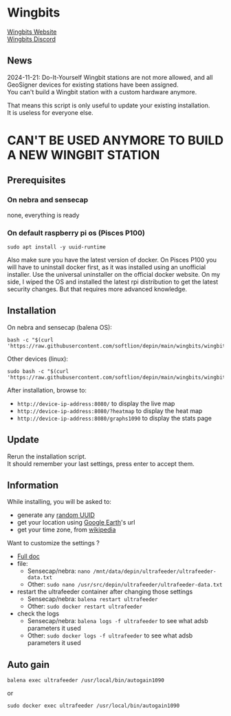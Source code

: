 # Wingbits

[Wingbits Website](https://wingbits.com/)  
[Wingbits Discord](https://discord.com/invite/ZmpRW73qRH)  

## News

2024-11-21: 
Do-It-Yourself Wingbit stations are not more allowed, and all GeoSigner devices for existing stations have been assigned.  
You can't build a Wingbit station with a custom hardware anymore.  

That means this script is only useful to update your existing installation.  
It is useless for everyone else.

# CAN'T BE USED ANYMORE TO BUILD A NEW WINGBIT STATION

## Prerequisites

### On nebra and sensecap

none, everything is ready

### On default raspberry pi os (Pisces P100)
```shell
sudo apt install -y uuid-runtime
```
Also make sure you have the latest version of docker. On Pisces P100 you will have to uninstall docker first, as it was installed using an unofficial installer. Use the universal uninstaller on the official docker website. On my side, I wiped the OS and installed the latest rpi distribution to get the latest security changes. But that requires more advanced knowledge.

## Installation

On nebra and sensecap (balena OS):

```shell
bash -c "$(curl 'https://raw.githubusercontent.com/softlion/depin/main/wingbits/wingbits.sh')"
```

Other devices (linux):
```shell
sudo bash -c "$(curl 'https://raw.githubusercontent.com/softlion/depin/main/wingbits/wingbits.sh')"
```

After installation, browse to:
- `http://device-ip-address:8080/` to display the live map
- `http://device-ip-address:8080/?heatmap` to display the heat map
- `http://device-ip-address:8080/graphs1090` to display the stats page




## Update

Rerun the installation script.  
It should remember your last settings, press enter to accept them.

## Information

While installing, you will be asked to:
- generate any [random UUID](https://www.uuidgenerator.net/)
- get your location using [Google Earth](https://earth.google.com/web/)'s url
- get your time zone, from [wikipedia](https://en.wikipedia.org/wiki/List_of_tz_database_time_zones)

Want to customize the settings ?  
- [Full doc](https://github.com/sdr-enthusiasts/docker-adsb-ultrafeeder)
- file:
  - Sensecap/nebra: `nano /mnt/data/depin/ultrafeeder/ultrafeeder-data.txt`
  - Other: `sudo nano /usr/src/depin/ultrafeeder/ultrafeeder-data.txt`
- restart the ultrafeeder container after changing those settings
  - Sensecap/nebra: `balena restart ultrafeeder`
  - Other: `sudo docker restart ultrafeeder`
- check the logs
  - Sensecap/nebra: `balena logs -f ultrafeeder` to see what adsb parameters it used
  - Other: `sudo docker logs -f ultrafeeder` to see what adsb parameters it used

## Auto gain
```
balena exec ultrafeeder /usr/local/bin/autogain1090
```
or
```
sudo docker exec ultrafeeder /usr/local/bin/autogain1090
```
